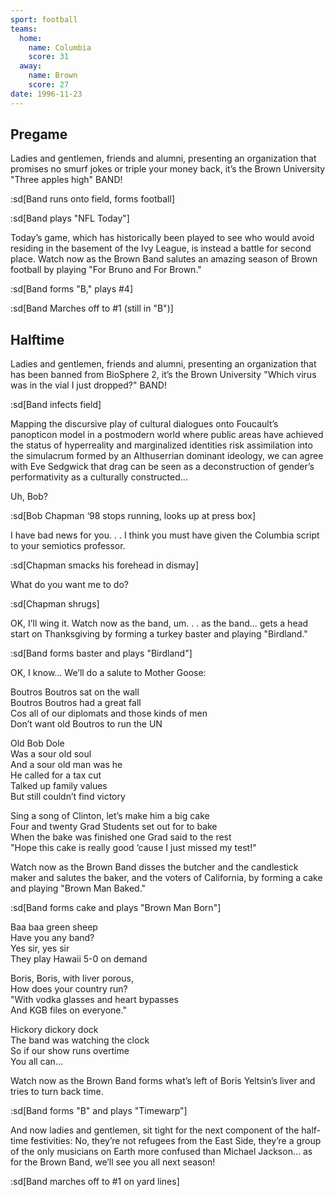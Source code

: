 ```yaml
---
sport: football
teams:
  home:
    name: Columbia
    score: 31
  away:
    name: Brown
    score: 27
date: 1996-11-23
---
```


## Pregame

Ladies and gentlemen, friends and alumni, presenting an organization that promises no smurf jokes or triple your money back, it’s the Brown University "Three apples high" BAND!

:sd[Band runs onto field, forms football]

:sd[Band plays "NFL Today"]

Today’s game, which has historically been played to see who would avoid residing in the basement of the Ivy League, is instead a battle for second place. Watch now as the Brown Band salutes an amazing season of Brown football by playing "For Bruno and For Brown."

:sd[Band forms "B," plays #4]

:sd[Band Marches off to #1 (still in "B")]

## Halftime

Ladies and gentlemen, friends and alumni, presenting an organization that has been banned from BioSphere 2, it’s the Brown University "Which virus was in the vial I just dropped?" BAND!

:sd[Band infects field]

Mapping the discursive play of cultural dialogues onto Foucault’s panopticon model in a postmodern world where public areas have achieved the status of hyperreality and marginalized identities risk assimilation into the simulacrum formed by an Althuserrian dominant ideology, we can agree with Eve Sedgwick that drag can be seen as a deconstruction of gender’s performativity as a culturally constructed...

Uh, Bob?

:sd[Bob Chapman ‘98 stops running, looks up at press box]

I have bad news for you. . . I think you must have given the Columbia script to your semiotics professor.

:sd[Chapman smacks his forehead in dismay]

What do you want me to do?

:sd[Chapman shrugs]

OK, I’ll wing it. Watch now as the band, um. . . as the band... gets a head start on Thanksgiving by forming a turkey baster and playing "Birdland."

:sd[Band forms baster and plays "Birdland"]

OK, I know... We’ll do a salute to Mother Goose:

Boutros Boutros sat on the wall\
Boutros Boutros had a great fall\
Cos all of our diplomats and those kinds of men\
Don’t want old Boutros to run the UN

Old Bob Dole\
Was a sour old soul\
And a sour old man was he\
He called for a tax cut\
Talked up family values\
But still couldn’t find victory

Sing a song of Clinton, let’s make him a big cake\
Four and twenty Grad Students set out for to bake\
When the bake was finished one Grad said to the rest\
"Hope this cake is really good ‘cause I just missed my test!"

Watch now as the Brown Band disses the butcher and the candlestick maker and salutes the baker, and the voters of California, by forming a cake and playing "Brown Man Baked."

:sd[Band forms cake and plays "Brown Man Born"]

Baa baa green sheep\
Have you any band?\
Yes sir, yes sir\
They play Hawaii 5-0 on demand

Boris, Boris, with liver porous,\
How does your country run?\
"With vodka glasses and heart bypasses\
And KGB files on everyone."

Hickory dickory dock\
The band was watching the clock\
So if our show runs overtime\
You all can...

Watch now as the Brown Band forms what’s left of Boris Yeltsin’s liver and tries to turn back time.

:sd[Band forms "B" and plays "Timewarp"]

And now ladies and gentlemen, sit tight for the next component of the half-time festivities: No, they’re not refugees from the East Side, they’re a group of the only musicians on Earth more confused than Michael Jackson... as for the Brown Band, we’ll see you all next season!

:sd[Band marches off to #1 on yard lines]
